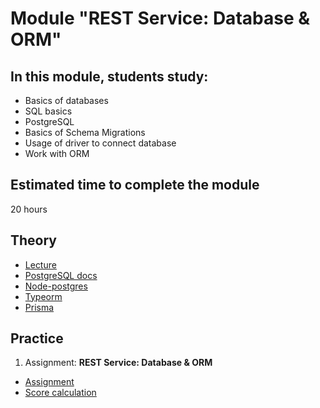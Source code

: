 # Module "REST Service: Database & ORM"

## In this module, students study:

- Basics of databases
- SQL basics
- PostgreSQL
- Basics of Schema Migrations
- Usage of driver to connect database
- Work with ORM

## Estimated time to complete the module
20 hours

## Theory
- [Lecture](https://youtu.be/qxaxVwetYfU)
- [PostgreSQL docs](https://www.postgresql.org/docs/current/)
- [Node-postgres](https://node-postgres.com/)
- [Typeorm](https://typeorm.io/)
- [Prisma](https://www.prisma.io/docs/)


## Practice
1. Assignment: **REST Service: Database & ORM**
  - [Assignment](https://expample.com)
  - [Score calculation](https://expample.com)